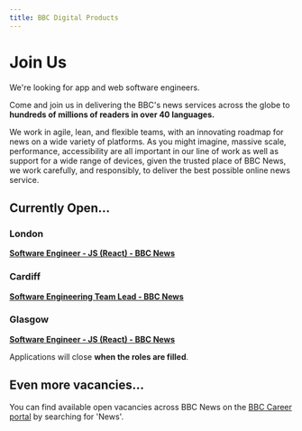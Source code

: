 ```yaml
---
title: BBC Digital Products
---
```

# Join Us

We're looking for app and web software engineers.

Come and join us in delivering the BBC's news services across the globe to **hundreds of millions of readers in over 40 languages.**

We work in agile, lean, and flexible teams, with an innovating roadmap for news on a wide variety of platforms. As you might imagine, massive scale, performance, accessibility are all important in our line of work as well as support for a wide range of devices, given the trusted place of BBC News, we work carefully, and responsibly, to deliver the best possible online news service.

## Currently Open...

### London

**[Software Engineer - JS (React) - BBC News](https://careerssearch.bbc.co.uk/jobs/job/Software-Engineer-BBC-News/45270)**

### Cardiff

**[Software Engineering Team Lead - BBC News](https://careerssearch.bbc.co.uk/jobs/job/Software-Engineering-Team-Lead-BBC-News/45020)**

### Glasgow

**[Software Engineer - JS (React) - BBC News](https://careerssearch.bbc.co.uk/jobs/job/Software-Engineer-W2020/42206)**

Applications will close **when the roles are filled**.

## Even more vacancies...
You can find available open vacancies across BBC News on the [BBC Career portal](http://careerssearch.bbc.co.uk/jobs/search) by searching for 'News'.
